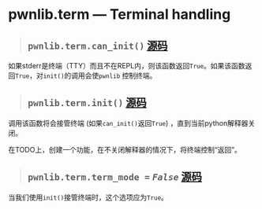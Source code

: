 # pwnlib.term — Terminal handling

>## `pwnlib.term.can_init()` [源码](https://github.com/Gallopsled/pwntools/blob/67473560c7/pwnlib/term.py#L23-55)

如果stderr是终端（TTY）而且不在REPL内，则该函数返回`True`。如果该函数返回`True`，对`init()`的调用会使`pwnlib` 控制终端。

>## `pwnlib.term.init()` [源码](https://github.com/Gallopsled/pwntools/blob/67473560c7/pwnlib/term.py#L58-83)

调用该函数将会接管终端 (如果`can_init()`返回`True`) ，直到当前python解释器关闭。

在TODO上，创建一个功能，在不关闭解释器的情况下，将终端控制“返回”。

>## `pwnlib.term.term_mode =` *`False`* [源码](https://github.com/Gallopsled/pwntools/blob/67473560c7/pwnlib/term.py)

当我们使用`init()`接管终端时，这个选项应为`True`。
